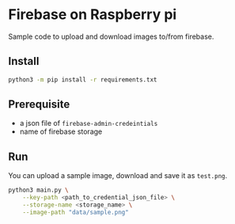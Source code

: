# Firebase on Raspberry pi

Sample code to upload and download images to/from firebase.

## Install 

```bash
python3 -m pip install -r requirements.txt
```

## Prerequisite

- a json file of `firebase-admin-credeintials` 
- name of firebase storage

## Run

You can upload a sample image, download and save it as `test.png`.

```bash
python3 main.py \
    --key-path <path_to_credential_json_file> \
    --storage-name <storage_name> \
    --image-path "data/sample.png"
```

